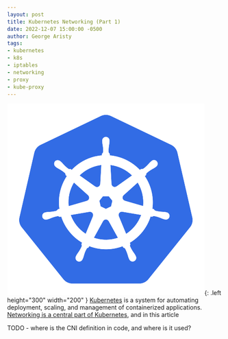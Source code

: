 ```yaml
---
layout: post
title: Kubernetes Networking (Part 1)
date: 2022-12-07 15:00:00 -0500
author: George Aristy
tags:
- kubernetes
- k8s
- iptables
- networking
- proxy
- kube-proxy
---
```


![cover](/assets/img/Kubernetes-icon-color.svg){: .left height="300" width="200" }
[Kubernetes](https://kubernetes.io/) is a system for automating deployment, scaling, and management of containerized
applications.
[Networking is a central part of Kubernetes](https://kubernetes.io/docs/concepts/cluster-administration/networking/),
and in this article 

TODO - where is the CNI definition in code, and where is it used?

